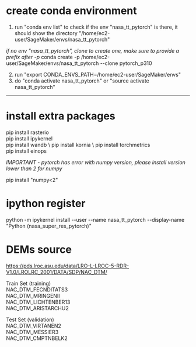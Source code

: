 # create conda environment

1. run "conda env list" to check if the env "nasa_tt_pytorch" is there, it should show the directory "/home/ec2-user/SageMaker/envs/nasa_tt_pytorch"

  *if no env "nasa_tt_pytorch", clone to create one, make sure to provide a prefix after -p*
  conda create  -p /home/ec2-user/SageMaker/envs/nasa_tt_pytorch  --clone pytorch_p310    

2. run "export CONDA_ENVS_PATH=/home/ec2-user/SageMaker/envs" 
3. do "conda activate nasa_tt_pytorch" or "source activate nasa_tt_pytorch"
---

# install extra packages

pip install rasterio \
pip install ipykernel \
pip install wandb \ 
pip install kornia \ 
pip install torchmetrics\
pip install einops

*IMPORTANT - pytorch has error with numpy version, please install version lower than 2 for numpy*

pip install "numpy<2"

# ipython register

python -m ipykernel install --user --name nasa_tt_pytorch --display-name "Python (nasa_super_res_pytorch)"

# DEMs source 
https://pds.lroc.asu.edu/data/LRO-L-LROC-5-RDR-V1.0/LROLRC_2001/DATA/SDP/NAC_DTM/

Train Set (training) \
 NAC_DTM_FECNDITATS3 \
 NAC_DTM_MRINGENII\
 NAC_DTM_LICHTENBER13\
 NAC_DTM_ARISTARCHU2

Test Set (validation)\
 NAC_DTM_VIRTANEN2\
 NAC_DTM_MESSIER3\
 NAC_DTM_CMPTNBELK2
